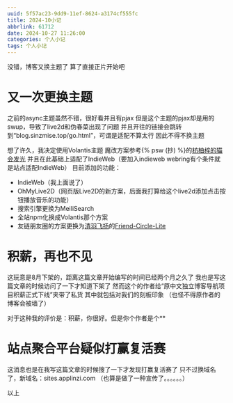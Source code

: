 ```yaml
---
uuid: 5f57ac23-9dd9-11ef-8624-a3174cf555fc
title: 2024-10小记
abbrlink: 61712
date: 2024-10-27 11:26:00
categories: 个人小记
tags: 个人小记
---
```

没错，博客又换主题了
算了直接正片开始吧
<!-- more -->

# 又一次更换主题
之前的async主题虽然不错，很好看并且有pjax
但是这个主题的pjax却是用的swup，导致了live2d和伪春菜出现了问题
并且开往的链接会跳转到“blog.sinzmise.top/go.html”，可谓是适配不算太行
因此不得不换主题

想了许久，我决定使用Volantis主题
魔改方案参考{% psw (抄) %}的[枋柚梓的猫会发光](https://inkss.cn/)
并且在此基础上适配了IndieWeb（要加入indieweb webring有个条件就是站点适配IndieWeb）
目前添加的功能：

- IndieWeb（我上面说了）
- OhMyLive2D（网页版Live2D的新方案，后面我打算给这个live2d添加点击按钮播放音乐的功能）
- 搜索引擎更换为MeiliSearch
- 全站npm化换成Volantis那个方案
- 友链朋友圈的方案更换为[清羽飞扬](https://blog.liushen.fun/)的[Friend-Circle-Lite](https://github.com/willow-god/Friend-Circle-Lite)

# 积薪，再也不见
这玩意是8月下架的，距离这篇文章开始编写的时间已经两个月之久了
我也是写这篇文章的时候访问了一下才知道下架了
然而这个的作者给“原中文独立博客导航项目积薪正式下线”夹带了私货
其中就包括对我们的刻板印象
（也怪不得原作者的博客会被墙了）

对于这种我的评价是：积薪，你很好。但是你个作者是个**

# 站点聚合平台疑似打赢复活赛
这消息也是在我写这篇文章的时候搜了一下才发现打赢复活赛了
只不过换域名了，新域名：sites.applinzi.com
（也算是做了一种宣传了。。。。。。）

以上